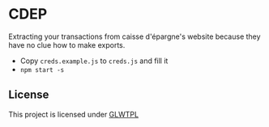 # CDEP

Extracting your transactions from caisse d'épargne's website because they have
no clue how to make exports.

* Copy `creds.example.js` to `creds.js` and fill it
* `npm start -s`

## License

This project is licensed under [GLWTPL](./LICENSE)
